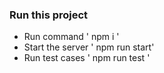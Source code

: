 ### Run this project
- Run command ' npm i '
- Start the server ' npm run start'
- Run test cases ' npm run test ' 